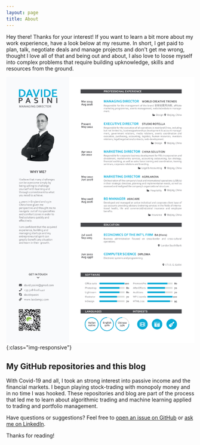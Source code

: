 ```yaml
---
layout: page
title: About
---
```


<p class="message">
  Hey there! Thanks for your interest! If you want to learn a bit more about my work experience, have a look below at my resume. In short, I get paid to plan, talk, negotiate deals and manage projects and don't get me wrong, thought I love all of that and being out and about, I also love to loose myself into complex problems that require building upknowledge, skills and resources from the ground.
</p>


![Davide Pasini Onepage CV ENG](/images/Davide_Pasini_Onepage_CV_ENG.jpg){:class="img-responsive"}


## My GitHub repositories and this blog
With Covid-19 and all, I took an strong interest into passive income and the financial markets. I begun playing stock-trading with monopoly money and in no time I was hooked. These repositories and blog are part of the process that led me to learn about algorithmic trading and machine learning applied to trading and portfolio management.


Have questions or suggestions? Feel free to [open an issue on GitHub](https://github.com/poole/issues/new) or [ask me on LinkedIn](https://www.linkedin.com/in/davidepasini/).

Thanks for reading!
